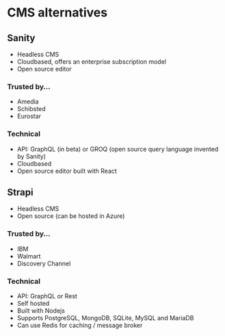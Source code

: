 CMS alternatives
================

Sanity
------

- Headless CMS
- Cloudbased, offers an enterprise subscription model
- Open source editor

### Trusted by… ###

- Amedia
- Schibsted
- Eurostar

### Technical ###

- API: GraphQL (in beta) or GROQ (open source query language invented by Sanity)
- Cloudbased
- Open source editor built with React



Strapi
------

- Headless CMS
- Open source (can be hosted in Azure)

### Trusted by… ###

- IBM
- Walmart
- Discovery Channel

### Technical ###

- API: GraphQL or Rest
- Self hosted
- Built with Nodejs
- Supports PostgreSQL, MongoDB, SQLite, MySQL and MariaDB
- Can use Redis for caching / message broker
